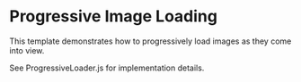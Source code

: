 # Progressive Image Loading

This template demonstrates how to progressively load images as they come into 
view.

See ProgressiveLoader.js for implementation details.
